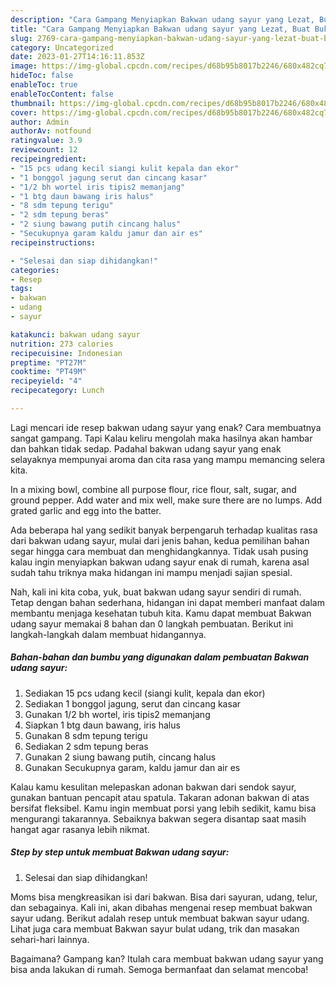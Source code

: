 ```yaml
---
description: "Cara Gampang Menyiapkan Bakwan udang sayur yang Lezat, Buat Buka Puasa Bisa Manjain Lidah"
title: "Cara Gampang Menyiapkan Bakwan udang sayur yang Lezat, Buat Buka Puasa Bisa Manjain Lidah"
slug: 2769-cara-gampang-menyiapkan-bakwan-udang-sayur-yang-lezat-buat-buka-puasa-bisa-manjain-lidah
category: Uncategorized
date: 2023-01-27T14:16:11.853Z
image: https://img-global.cpcdn.com/recipes/d68b95b8017b2246/680x482cq70/bakwan-udang-sayur-foto-resep-utama.jpg
hideToc: false
enableToc: true
enableTocContent: false
thumbnail: https://img-global.cpcdn.com/recipes/d68b95b8017b2246/680x482cq70/bakwan-udang-sayur-foto-resep-utama.jpg
cover: https://img-global.cpcdn.com/recipes/d68b95b8017b2246/680x482cq70/bakwan-udang-sayur-foto-resep-utama.jpg
author: Admin
authorAv: notfound
ratingvalue: 3.9
reviewcount: 12
recipeingredient:
- "15 pcs udang kecil siangi kulit kepala dan ekor"
- "1 bonggol jagung serut dan cincang kasar"
- "1/2 bh wortel iris tipis2 memanjang"
- "1 btg daun bawang iris halus"
- "8 sdm tepung terigu"
- "2 sdm tepung beras"
- "2 siung bawang putih cincang halus"
- "Secukupnya garam kaldu jamur dan air es"
recipeinstructions:

- "Selesai dan siap dihidangkan!"
categories:
- Resep
tags:
- bakwan
- udang
- sayur

katakunci: bakwan udang sayur 
nutrition: 273 calories
recipecuisine: Indonesian
preptime: "PT27M"
cooktime: "PT49M"
recipeyield: "4"
recipecategory: Lunch

---
```



Lagi mencari ide resep bakwan udang sayur yang enak? Cara membuatnya sangat gampang. Tapi Kalau keliru mengolah maka hasilnya akan hambar dan bahkan tidak sedap. Padahal bakwan udang sayur yang enak selayaknya mempunyai aroma dan cita rasa yang mampu memancing selera kita.


In a mixing bowl, combine all purpose flour, rice flour, salt, sugar, and ground pepper. Add water and mix well, make sure there are no lumps. Add grated garlic and egg into the batter.

Ada beberapa hal yang sedikit banyak berpengaruh terhadap kualitas rasa dari bakwan udang sayur, mulai dari jenis bahan, kedua pemilihan bahan segar hingga cara membuat dan menghidangkannya. Tidak usah pusing kalau ingin menyiapkan bakwan udang sayur enak di rumah, karena asal sudah tahu triknya maka hidangan ini mampu menjadi sajian spesial.


Nah, kali ini kita coba, yuk, buat bakwan udang sayur sendiri di rumah. Tetap dengan bahan sederhana, hidangan ini dapat memberi manfaat dalam membantu menjaga kesehatan tubuh kita. Kamu dapat membuat Bakwan udang sayur memakai 8 bahan dan 0 langkah pembuatan. Berikut ini langkah-langkah dalam membuat hidangannya.

<!--inarticleads1-->

##### Bahan-bahan dan bumbu yang digunakan dalam pembuatan Bakwan udang sayur:

1. Sediakan 15 pcs udang kecil (siangi kulit, kepala dan ekor)
1. Sediakan 1 bonggol jagung, serut dan cincang kasar
1. Gunakan 1/2 bh wortel, iris tipis2 memanjang
1. Siapkan 1 btg daun bawang, iris halus
1. Gunakan 8 sdm tepung terigu
1. Sediakan 2 sdm tepung beras
1. Gunakan 2 siung bawang putih, cincang halus
1. Gunakan Secukupnya garam, kaldu jamur dan air es


Kalau kamu kesulitan melepaskan adonan bakwan dari sendok sayur, gunakan bantuan pencapit atau spatula. Takaran adonan bakwan di atas bersifat fleksibel. Kamu ingin membuat porsi yang lebih sedikit, kamu bisa mengurangi takarannya. Sebaiknya bakwan segera disantap saat masih hangat agar rasanya lebih nikmat. 

<!--inarticleads2-->

##### Step by step untuk membuat Bakwan udang sayur:


1. Selesai dan siap dihidangkan!

Moms bisa mengkreasikan isi dari bakwan. Bisa dari sayuran, udang, telur, dan sebagainya. Kali ini, akan dibahas mengenai resep membuat bakwan sayur udang. Berikut adalah resep untuk membuat bakwan sayur udang. Lihat juga cara membuat Bakwan sayur bulat udang, trik dan masakan sehari-hari lainnya. 

Bagaimana? Gampang kan? Itulah cara membuat bakwan udang sayur yang bisa anda lakukan di rumah. Semoga bermanfaat dan selamat mencoba!
